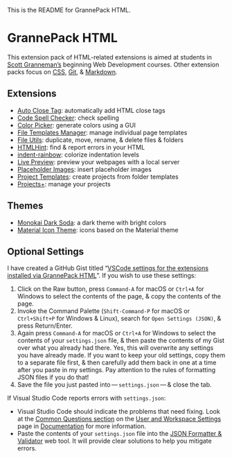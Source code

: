 This is the README for GrannePack HTML.

# GrannePack HTML

This extension pack of HTML-related extensions is aimed at students in [Scott Granneman’s](https://www.granneman.com) beginning Web Development courses. Other extension packs focus on [CSS](https://marketplace.visualstudio.com/items?itemName=granneman.grannepack-css), [Git](https://marketplace.visualstudio.com/items?itemName=granneman.grannepack-git), & [Markdown](https://marketplace.visualstudio.com/items?itemName=granneman.grannepack-markdown).

## Extensions

* [Auto Close Tag](https://marketplace.visualstudio.com/items?itemName=formulahendry.auto-close-tag): automatically add HTML close tags
* [Code Spell Checker](https://marketplace.visualstudio.com/items?itemName=streetsidesoftware.code-spell-checker): check spelling
* [Color Picker](https://marketplace.visualstudio.com/items?itemName=anseki.vscode-color): generate colors using a GUI
* [File Templates Manager](https://marketplace.visualstudio.com/items?itemName=3axap4eHko.file-templates-manager): manage individual page templates
* [File Utils](https://marketplace.visualstudio.com/items?itemName=sleistner.vscode-fileutils): duplicate, move, rename, & delete files & folders
* [HTMLHint](https://marketplace.visualstudio.com/items?itemName=mkaufman.HTMLHint): find & report errors in your HTML
* [indent-rainbow](https://marketplace.visualstudio.com/items?itemName=oderwat.indent-rainbow): colorize indentation levels
* [Live Preview](https://marketplace.visualstudio.com/items?itemName=ms-vscode.live-server): preview your webpages with a local server
* [Placeholder Images](https://marketplace.visualstudio.com/items?itemName=JakeWilson.vscode-placeholder-images): insert placeholder images
* [Project Templates](https://marketplace.visualstudio.com/items?itemName=cantonios.project-templates): create projects from folder templates
* [Projects+](https://marketplace.visualstudio.com/items?itemName=fabiospampinato.vscode-projects-plus): manage your projects

## Themes

* [Monokai Dark Soda](https://marketplace.visualstudio.com/items?itemName=AdamCaviness.theme-monokai-dark-soda): a dark theme with bright colors
* [Material Icon Theme](https://marketplace.visualstudio.com/items?itemName=PKief.material-icon-theme): icons based on the Material theme

## Optional Settings

I have created a GitHub Gist titled “[VSCode settings for the extensions installed via GrannePack HTML](https://gist.github.com/rsgranne/98c3040953a83d8d3cec41b8c058a0ae)”. If you wish to use these settings:

1. Click on the Raw button, press `Command-A` for macOS or `Ctrl+A` for Windows to select the contents of the page, & copy the contents of the page.
2. Invoke the Command Palette (`Shift-Command-P` for macOS or `Ctrl+Shift+P` for Windows & Linux), search for `Open Settings (JSON)`, & press Return/Enter.
3. Again press `Command-A` for macOS or `Ctrl+A` for Windows to select the contents of your `settings.json` file, & then paste the contents of my Gist over what you already had there. Yes, this will overwrite any settings you have already made. If you want to keep your old settings, copy them to a separate file first, & then carefully add them back in one at a time after you paste in my settings. Pay attention to the rules of formatting JSON files if you do that!
4. Save the file you just pasted into — `settings.json` — & close the tab.

If Visual Studio Code reports errors with `settings.json`:

* Visual Studio Code should indicate the problems that need fixing. Look at the [Common Questions section](https://code.visualstudio.com/docs/getstarted/settings#_common-questions) on the [User and Workspace Settings](https://code.visualstudio.com/docs/getstarted/settings) page in [Documentation](https://code.visualstudio.com/docs) for more information.
* Paste the contents of your `settings.json` file into the [JSON Formatter & Validator](https://jsonformatter.curiousconcept.com/) web tool. It will provide clear solutions to help you mitigate errors.
